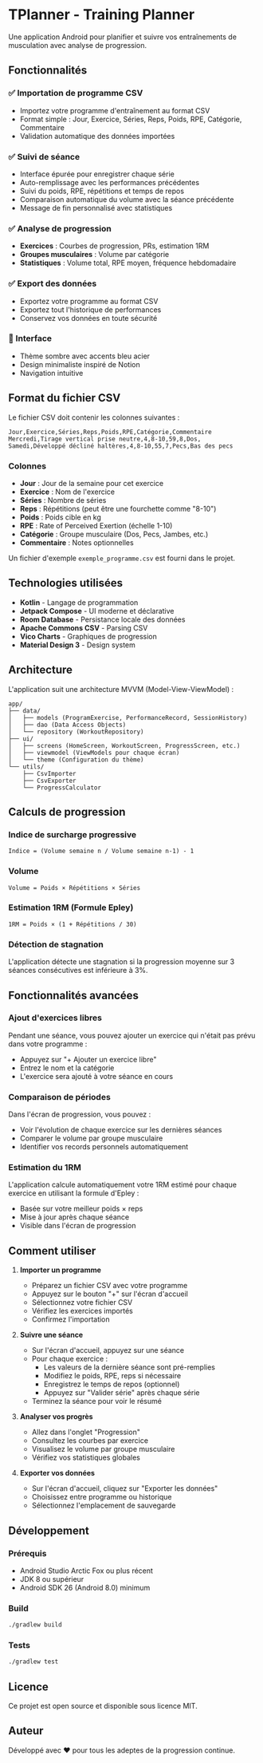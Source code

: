 # TPlanner - Training Planner

Une application Android pour planifier et suivre vos entraînements de musculation avec analyse de progression.

## Fonctionnalités

### ✅ Importation de programme CSV
- Importez votre programme d'entraînement au format CSV
- Format simple : Jour, Exercice, Séries, Reps, Poids, RPE, Catégorie, Commentaire
- Validation automatique des données importées

### ✅ Suivi de séance
- Interface épurée pour enregistrer chaque série
- Auto-remplissage avec les performances précédentes
- Suivi du poids, RPE, répétitions et temps de repos
- Comparaison automatique du volume avec la séance précédente
- Message de fin personnalisé avec statistiques

### ✅ Analyse de progression
- **Exercices** : Courbes de progression, PRs, estimation 1RM
- **Groupes musculaires** : Volume par catégorie
- **Statistiques** : Volume total, RPE moyen, fréquence hebdomadaire

### ✅ Export des données
- Exportez votre programme au format CSV
- Exportez tout l'historique de performances
- Conservez vos données en toute sécurité

### 🎨 Interface
- Thème sombre avec accents bleu acier
- Design minimaliste inspiré de Notion
- Navigation intuitive

## Format du fichier CSV

Le fichier CSV doit contenir les colonnes suivantes :

```csv
Jour,Exercice,Séries,Reps,Poids,RPE,Catégorie,Commentaire
Mercredi,Tirage vertical prise neutre,4,8-10,59,8,Dos,
Samedi,Développé décliné haltères,4,8-10,55,7,Pecs,Bas des pecs
```

### Colonnes
- **Jour** : Jour de la semaine pour cet exercice
- **Exercice** : Nom de l'exercice
- **Séries** : Nombre de séries
- **Reps** : Répétitions (peut être une fourchette comme "8-10")
- **Poids** : Poids cible en kg
- **RPE** : Rate of Perceived Exertion (échelle 1-10)
- **Catégorie** : Groupe musculaire (Dos, Pecs, Jambes, etc.)
- **Commentaire** : Notes optionnelles

Un fichier d'exemple `exemple_programme.csv` est fourni dans le projet.

## Technologies utilisées

- **Kotlin** - Langage de programmation
- **Jetpack Compose** - UI moderne et déclarative
- **Room Database** - Persistance locale des données
- **Apache Commons CSV** - Parsing CSV
- **Vico Charts** - Graphiques de progression
- **Material Design 3** - Design system

## Architecture

L'application suit une architecture MVVM (Model-View-ViewModel) :

```
app/
├── data/
│   ├── models (ProgramExercise, PerformanceRecord, SessionHistory)
│   ├── dao (Data Access Objects)
│   └── repository (WorkoutRepository)
├── ui/
│   ├── screens (HomeScreen, WorkoutScreen, ProgressScreen, etc.)
│   ├── viewmodel (ViewModels pour chaque écran)
│   └── theme (Configuration du thème)
└── utils/
    ├── CsvImporter
    ├── CsvExporter
    └── ProgressCalculator
```

## Calculs de progression

### Indice de surcharge progressive
```
Indice = (Volume semaine n / Volume semaine n-1) - 1
```

### Volume
```
Volume = Poids × Répétitions × Séries
```

### Estimation 1RM (Formule Epley)
```
1RM = Poids × (1 + Répétitions / 30)
```

### Détection de stagnation
L'application détecte une stagnation si la progression moyenne sur 3 séances consécutives est inférieure à 3%.

## Fonctionnalités avancées

### Ajout d'exercices libres
Pendant une séance, vous pouvez ajouter un exercice qui n'était pas prévu dans votre programme :
- Appuyez sur "+ Ajouter un exercice libre"
- Entrez le nom et la catégorie
- L'exercice sera ajouté à votre séance en cours

### Comparaison de périodes
Dans l'écran de progression, vous pouvez :
- Voir l'évolution de chaque exercice sur les dernières séances
- Comparer le volume par groupe musculaire
- Identifier vos records personnels automatiquement

### Estimation du 1RM
L'application calcule automatiquement votre 1RM estimé pour chaque exercice en utilisant la formule d'Epley :
- Basée sur votre meilleur poids × reps
- Mise à jour après chaque séance
- Visible dans l'écran de progression

## Comment utiliser

1. **Importer un programme**
   - Préparez un fichier CSV avec votre programme
   - Appuyez sur le bouton "+" sur l'écran d'accueil
   - Sélectionnez votre fichier CSV
   - Vérifiez les exercices importés
   - Confirmez l'importation

2. **Suivre une séance**
   - Sur l'écran d'accueil, appuyez sur une séance
   - Pour chaque exercice :
     - Les valeurs de la dernière séance sont pré-remplies
     - Modifiez le poids, RPE, reps si nécessaire
     - Enregistrez le temps de repos (optionnel)
     - Appuyez sur "Valider série" après chaque série
   - Terminez la séance pour voir le résumé

3. **Analyser vos progrès**
   - Allez dans l'onglet "Progression"
   - Consultez les courbes par exercice
   - Visualisez le volume par groupe musculaire
   - Vérifiez vos statistiques globales

4. **Exporter vos données**
   - Sur l'écran d'accueil, cliquez sur "Exporter les données"
   - Choisissez entre programme ou historique
   - Sélectionnez l'emplacement de sauvegarde

## Développement

### Prérequis
- Android Studio Arctic Fox ou plus récent
- JDK 8 ou supérieur
- Android SDK 26 (Android 8.0) minimum

### Build
```bash
./gradlew build
```

### Tests
```bash
./gradlew test
```

## Licence

Ce projet est open source et disponible sous licence MIT.

## Auteur

Développé avec ❤️ pour tous les adeptes de la progression continue.
